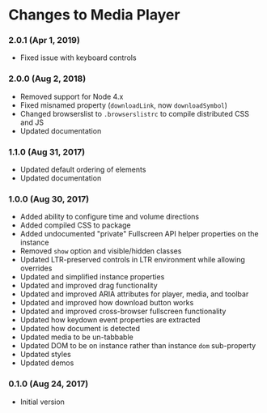 # Changes to Media Player

### 2.0.1 (Apr 1, 2019)

- Fixed issue with keyboard controls

### 2.0.0 (Aug 2, 2018)

- Removed support for Node 4.x
- Fixed misnamed property (`downloadLink`, now `downloadSymbol`)
- Changed browserslist to `.browserslistrc` to compile distributed CSS and JS
- Updated documentation

### 1.1.0 (Aug 31, 2017)

- Updated default ordering of elements
- Updated documentation

### 1.0.0 (Aug 30, 2017)

- Added ability to configure time and volume directions
- Added compiled CSS to package
- Added undocumented "private" Fullscreen API helper properties on the instance
- Removed `show` option and visible/hidden classes
- Updated LTR-preserved controls in LTR environment while allowing overrides
- Updated and simplified instance properties
- Updated and improved drag functionality
- Updated and improved ARIA attributes for player, media, and toolbar
- Updated and improved how download button works
- Updated and improved cross-browser fullscreen functionality
- Updated how keydown event properties are extracted
- Updated how document is detected
- Updated media to be un-tabbable
- Updated DOM to be on instance rather than instance `dom` sub-property
- Updated styles
- Updated demos

### 0.1.0 (Aug 24, 2017)

- Initial version
